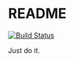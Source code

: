 # README

[![Build Status](https://travis-ci.org/xfyuan/toys.svg?branch=master)](https://travis-ci.org/xfyuan/toys)

Just do it.
